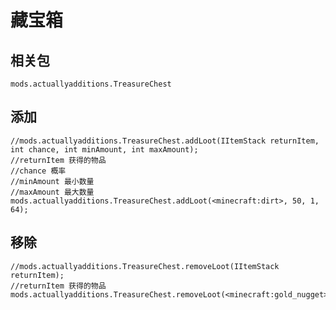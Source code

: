# 藏宝箱

## 相关包
`mods.actuallyadditions.TreasureChest`

## 添加

```
//mods.actuallyadditions.TreasureChest.addLoot(IItemStack returnItem, int chance, int minAmount, int maxAmount);
//returnItem 获得的物品
//chance 概率
//minAmount 最小数量
//maxAmount 最大数量
mods.actuallyadditions.TreasureChest.addLoot(<minecraft:dirt>, 50, 1, 64);
```

## 移除

```
//mods.actuallyadditions.TreasureChest.removeLoot(IItemStack returnItem);
//returnItem 获得的物品
mods.actuallyadditions.TreasureChest.removeLoot(<minecraft:gold_nugget>);
```
